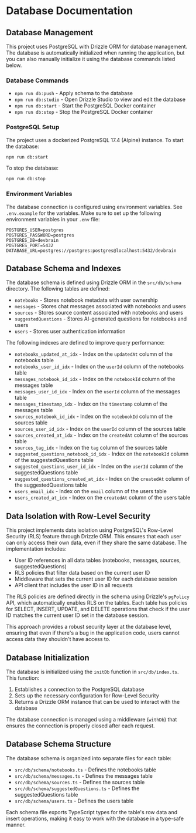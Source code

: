 # Database Documentation

## Database Management

This project uses PostgreSQL with Drizzle ORM for database management. The database is automatically initialized when running the application, but you can also manually initialize it using the database commands listed below.

### Database Commands

- `npm run db:push` - Apply schema to the database
- `npm run db:studio` - Open Drizzle Studio to view and edit the database
- `npm run db:start` - Start the PostgreSQL Docker container
- `npm run db:stop` - Stop the PostgreSQL Docker container

### PostgreSQL Setup

The project uses a dockerized PostgreSQL 17.4 (Alpine) instance. To start the database:

```bash
npm run db:start
```

To stop the database:

```bash
npm run db:stop
```

### Environment Variables

The database connection is configured using environment variables. See `.env.example` for the variables. Make sure to set up the following environment variables in your `.env` file:

```
POSTGRES_USER=postgres
POSTGRES_PASSWORD=postgres
POSTGRES_DB=devbrain
POSTGRES_PORT=5432
DATABASE_URL=postgres://postgres:postgres@localhost:5432/devbrain
```

## Database Schema and Indexes

The database schema is defined using Drizzle ORM in the `src/db/schema` directory. The following tables are defined:

- `notebooks` - Stores notebook metadata with user ownership
- `messages` - Stores chat messages associated with notebooks and users
- `sources` - Stores source content associated with notebooks and users
- `suggestedQuestions` - Stores AI-generated questions for notebooks and users
- `users` - Stores user authentication information

The following indexes are defined to improve query performance:

- `notebooks_updated_at_idx` - Index on the `updatedAt` column of the notebooks table
- `notebooks_user_id_idx` - Index on the `userId` column of the notebooks table
- `messages_notebook_id_idx` - Index on the `notebookId` column of the messages table
- `messages_user_id_idx` - Index on the `userId` column of the messages table
- `messages_timestamp_idx` - Index on the `timestamp` column of the messages table
- `sources_notebook_id_idx` - Index on the `notebookId` column of the sources table
- `sources_user_id_idx` - Index on the `userId` column of the sources table
- `sources_created_at_idx` - Index on the `createdAt` column of the sources table
- `sources_tag_idx` - Index on the `tag` column of the sources table
- `suggested_questions_notebook_id_idx` - Index on the `notebookId` column of the suggestedQuestions table
- `suggested_questions_user_id_idx` - Index on the `userId` column of the suggestedQuestions table
- `suggested_questions_created_at_idx` - Index on the `createdAt` column of the suggestedQuestions table
- `users_email_idx` - Index on the `email` column of the users table
- `users_created_at_idx` - Index on the `createdAt` column of the users table

## Data Isolation with Row-Level Security

This project implements data isolation using PostgreSQL's Row-Level Security (RLS) feature through Drizzle ORM. This ensures that each user can only access their own data, even if they share the same database. The implementation includes:

- User ID references in all data tables (notebooks, messages, sources, suggestedQuestions)
- RLS policies that filter data based on the current user ID
- Middleware that sets the current user ID for each database session
- API client that includes the user ID in all requests

The RLS policies are defined directly in the schema using Drizzle's `pgPolicy` API, which automatically enables RLS on the tables. Each table has policies for SELECT, INSERT, UPDATE, and DELETE operations that check if the user ID matches the current user ID set in the database session.

This approach provides a robust security layer at the database level, ensuring that even if there's a bug in the application code, users cannot access data they shouldn't have access to.

## Database Initialization

The database is initialized using the `initDb` function in `src/db/index.ts`. This function:

1. Establishes a connection to the PostgreSQL database
2. Sets up the necessary configuration for Row-Level Security
3. Returns a Drizzle ORM instance that can be used to interact with the database

The database connection is managed using a middleware (`withDb`) that ensures the connection is properly closed after each request.

## Database Schema Structure

The database schema is organized into separate files for each table:

- `src/db/schema/notebooks.ts` - Defines the notebooks table
- `src/db/schema/messages.ts` - Defines the messages table
- `src/db/schema/sources.ts` - Defines the sources table
- `src/db/schema/suggestedQuestions.ts` - Defines the suggestedQuestions table
- `src/db/schema/users.ts` - Defines the users table

Each schema file exports TypeScript types for the table's row data and insert operations, making it easy to work with the database in a type-safe manner.
